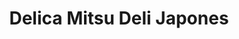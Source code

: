 ---
title: "Delica Mitsu Deli Japones"
url: /guanajuato/delica-mitsu-deli-japones/
shop: Feinkost
---
